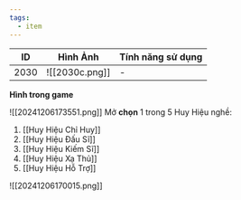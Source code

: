 ```yaml
---
tags:
  - item
---
```


| ID   | Hình Ảnh       | Tính năng sử dụng |
| ---- | -------------- | ----------------- |
| 2030 | ![[2030c.png]] | -                 |

**Hình trong game**

![[20241206173551.png]]
Mở **chọn** 1 trong 5 Huy Hiệu nghề:
1. [[Huy Hiệu Chỉ Huy]]
2. [[Huy Hiệu Đấu Sĩ]]
3. [[Huy Hiệu Kiếm Sĩ]]
4. [[Huy Hiệu Xạ Thủ]]
5. [[Huy Hiệu Hỗ Trợ]]

![[20241206170015.png]]